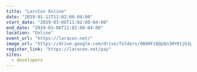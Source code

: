 ```yaml
---
title: "LarcCon Online"
date: "2019-01-11T11:02:00-04:00"
start_date: "2019-03-06T11:02:00-04:00"
end_date: "2019-03-06T11:02:00-04:00"
location: "Online"
event_url: "https://laracon.net/"
image_url: "https://drive.google.com/drive/folders/0B0HFzQQpQn3HY01jb3poWFJTQXc"
register_link: "https://laracon.net/pay"
sites: 
  - developers
---
```


